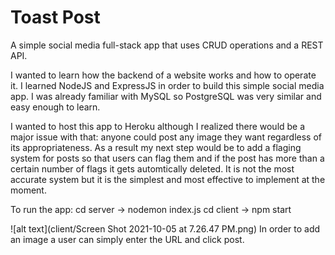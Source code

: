# Toast Post
A simple social media full-stack app that uses CRUD operations and a REST API.

I wanted to learn how the backend of a website works and how to operate it. I learned 
NodeJS and ExpressJS in order to build this simple social media app. I was already 
familiar with MySQL so PostgreSQL was very similar and easy enough to learn.

I wanted to host this app to Heroku although I realized there would be a major 
issue with that: anyone could post any image they want regardless of its appropriateness.
As a result my next step would be to add a flaging system for posts so that users can 
flag them and if the post has more than a certain number of flags it gets automtically 
deleted. It is not the most accurate system but it is the simplest and most effective to
implement at the moment.

To run the app:
cd server -> nodemon index.js
cd client -> npm start

![alt text](client/Screen Shot 2021-10-05 at 7.26.47 PM.png)
In order to add an image a user can simply enter the URL and click post.


